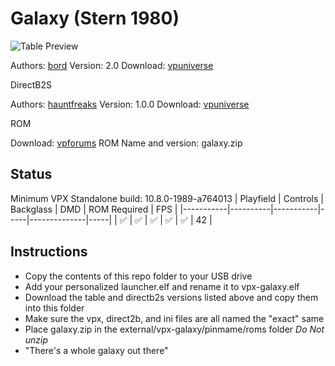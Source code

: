 # Galaxy (Stern 1980)

![Table Preview](../../images/vpx-galaxy.png)

Authors: [bord](https://vpuniverse.com/profile/9265-bord/)
Version: 2.0
Download: [vpuniverse](https://vpuniverse.com/files/file/14344-galaxy-stern-1980/)

DirectB2S

Authors: [hauntfreaks](https://vpuniverse.com/profile/5216-hauntfreaks/)
Version: 1.0.0
Download: [vpuniverse](https://vpuniverse.com/files/file/14345-galaxy-stern-1980-b2s/)

ROM

Download: [vpforums](https://www.vpforums.org/index.php?app=downloads&showfile=739)
ROM Name and version: galaxy.zip

## Status 

Minimum VPX Standalone build: 10.8.0-1989-a764013
| Playfield | Controls | Backglass | DMD | ROM Required | FPS | 
|-----------|----------|-----------|-----|--------------|-----|
| :white_check_mark: | :white_check_mark: | :white_check_mark: | :white_check_mark: | :white_check_mark: | 42 |

## Instructions

- Copy the contents of this repo folder to your USB drive
- Add your personalized launcher.elf and rename it to vpx-galaxy.elf
- Download the table and directb2s versions listed above and copy them into this folder
- Make sure the vpx, direct2b, and ini files are all named the "exact" same
- Place galaxy.zip in the external/vpx-galaxy/pinmame/roms folder *Do Not unzip*
- "There's a whole galaxy out there"


